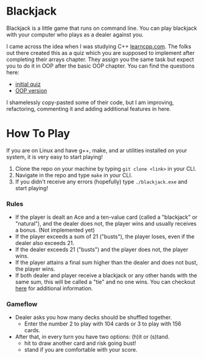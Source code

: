 # Blackjack
Blackjack is a little game that runs on command line. You can play blackjack with your computer who plays as a dealer against you.

I came across the idea when I was studying C++ [learncpp.com](https://www.learncpp.com/). The folks out there created this as a quiz which you are supposed to implement after completing their arrays chapter. They assign you the same task but expect you to do it in OOP after the basic OOP chapter. You can find the questions here:
- [initial quiz](https://www.learncpp.com/cpp-tutorial/chapter-9-comprehensive-quiz/)
- [OOP version](https://www.learncpp.com/cpp-tutorial/chapter-11-comprehensive-quiz/)

I shamelessly copy-pasted some of their code, but I am improving, refactoring, commenting it and adding additional features in here.

# How To Play
If you are on Linux and have g++, make, and ar utilities installed on your system, it is very easy to start playing!
1. Clone the repo on your machine by typing `git clone <link>` in your CLI.
2. Navigate in the repo and type `make` in your CLI.
3. If you didn't receive any errors (hopefully) type `./blackjack.exe` and start playing!

### Rules
- If the player is dealt an Ace and a ten-value card (called a "blackjack" or "natural"), and the dealer does not, the player wins and usually receives a bonus. (Not implemented yet)
- If the player exceeds a sum of 21 ("busts"), the player loses, even if the dealer also exceeds 21.
- If the dealer exceeds 21 ("busts") and the player does not, the player wins.
- If the player attains a final sum higher than the dealer and does not bust, the player wins.
- If both dealer and player receive a blackjack or any other hands with the same sum, this will be called a "tie" and no one wins.
You can checkout [here](https://en.wikipedia.org/wiki/Blackjack) for additional information.

### Gameflow
- Dealer asks you how many decks should be shuffled together.
  - Enter the number 2 to play with 104 cards or 3 to play with 156 cards.
- After that, in every turn you have two options: (h)it or (s)tand.
  - hit to draw another card and risk going bust!
  - stand if you are comfortable with your score.
